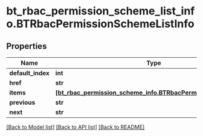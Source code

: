 # bt_rbac_permission_scheme_list_info.BTRbacPermissionSchemeListInfo

## Properties
Name | Type | Description | Notes
------------ | ------------- | ------------- | -------------
**default_index** | **int** |  | [optional] 
**href** | **str** |  | [optional] 
**items** | [**[bt_rbac_permission_scheme_info.BTRbacPermissionSchemeInfo]**](BTRbacPermissionSchemeInfo.md) |  | [optional] 
**previous** | **str** |  | [optional] 
**next** | **str** |  | [optional] 

[[Back to Model list]](../README.md#documentation-for-models) [[Back to API list]](../README.md#documentation-for-api-endpoints) [[Back to README]](../README.md)


